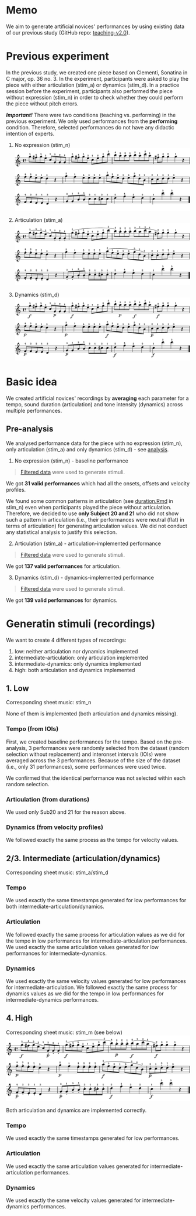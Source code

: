 # Memo
We aim to generate artificial novices' performances by using existing data of our previous study (GitHub repo: [teaching-v2.0](https://github.com/atsukotominaga/teaching-v2.0)).

# Previous experiment

In the previous study, we created one piece based on Clementi, Sonatina in C major, op. 36 no. 3. In the experiment, participants were asked to play the piece with either articulation (stim_a) or dynamics (stim_d). In a practice session before the experiment, participants also performed the piece without expression (stim_n) in order to check whether they could perform the piece without pitch errors.

***Important!*** There were two conditions (teaching vs. performing) in the previous experiment. We only used performances from the **performing** condition. Therefore, selected performances do not have any didactic intention of experts.

1. No expression (stim_n)
![](stimuli/averaging/low/stim_n.png)

2. Articulation (stim_a)
![](stimuli/averaging/art/stim_a.png)

3. Dynamics (stim_d)
![](stimuli/averaging/dyn/stim_d.png)

# Basic idea
We created artificial novices' recordings by **averaging** each parameter for a tempo, sound duration (articulation) and tone intensity (dynamics) across multiple performances.

## Pre-analysis
We analysed performance data for the piece with no expression (stim_n), only articulation (stim_a) and only dynamics (stim_d) - see [analysis](https://github.com/atsukotominaga/adaptation-v1.0/tree/master/material/analysis).

1. No expression (stim_n) - baseline performance
> [Filtered data](https://github.com/atsukotominaga/adaptation-v1.0/blob/master/material/analysis/stim_n/preprocessor/filtered) were used to generate stimuli.

We got **31 valid performances** which had all the onsets, offsets and velocity profiles.

We found some common patterns in articulation (see [duration.Rmd](https://github.com/atsukotominaga/adaptation-v1.0/blob/master/material/analysis/stim_n/duration.Rmd) in stim_n) even when participants played the piece without articulation. Therefore, we decided to use **only Subject 20 and 21** who did not show such a pattern in articulation (i.e., their performances were neutral (flat) in terms of articulation) for generating articulation values. We did not conduct any statistical analysis to justify this selection.

2. Articulation (stim_a) - articulation-implemented performance

> [Filtered data](https://github.com/atsukotominaga/adaptation-v1.0/blob/master/material/analysis/expression/filtered) were used to generate stimuli.

We got **137 valid performances** for articulation.

3. Dynamics (stim_d) - dynamics-implemented performance

> [Filtered data](https://github.com/atsukotominaga/adaptation-v1.0/blob/master/material/analysis/expression/filtered) were used to generate stimuli.

We got **139 valid performances** for dynamics.

# Generatin stimuli (recordings)

We want to create 4 different types of recordings:
1. low: neither articulation nor dynamics implemented
2. intermediate-articulation: only articulation implemented
3. intermediate-dynamics: only dynamics implemented
4. high: both articulation and dynamics implemented

## 1. Low
Corresponding sheet music: stim_n

None of them is implemented (both articulation and dynamics missing).

### Tempo (from IOIs)
First, we created baseline performances for the tempo. Based on the pre-analysis, 3 performances were randomly selected from the dataset (random selection without replacement) and interonset intervals (IOIs) were averaged across the 3 performances. Because of the size of the dataset (i.e., only 31 performances), some performances were used twice.

We confirmed that the identical performance was not selected within each random selection.

### Articulation (from durations)
We used only Sub20 and 21 for the reason above.

### Dynamics (from velocity profiles)
We followed exactly the same process as the tempo for velocity values.

## 2/3. Intermediate (articulation/dynamics)
Corresponding sheet music: stim_a/stim_d

### Tempo
We used exactly the same timestamps generated for low performances for both intermediate-articulation/dynamics.

### Articulation 
We followed exactly the same process for articulation values as we did for the tempo in low performances for intermediate-articulation performances.  
We used exactly the same articulation values generated for low performances for intermediate-dynamics.

### Dynamics
We used exactly the same velocity values generated for low performances for intermediate-articulation.
We followed exactly the same process for dynamics values as we did for the tempo in low performances for intermediate-dynamics performances.  

## 4. High
Corresponding sheet music: stim_m (see below)
![](stimuli/averaging/high/stim_m.png)

Both articulation and dynamics are implemented correctly.

### Tempo
We used exactly the same timestamps generated for low performances.

### Articulation 
We used exactly the same articulation values generated for intermediate-articulation performances.

### Dynamics
We used exactly the same velocity values generated for intermediate-dynamics performances.

